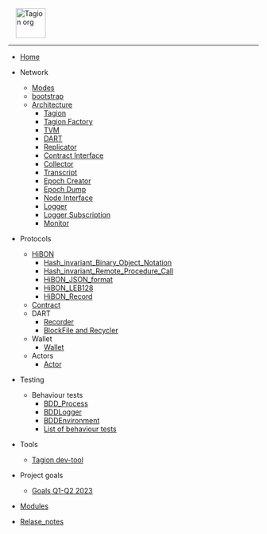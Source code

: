 <a style="margin: 0 0 0 15px" href="https://tagion.org">
	<img alt="Tagion org" src="/figs/logomark.svg" alt="tagion.org" height="60">
</a>

---

- [Home](README.md)

- Network
	- [Modes](architecture/Network_Modes.md)
	- [bootstrap](architecture/Network_bootstrap.md)
	- [Architecture](architecture/Network_Architecture.md)
		- [Tagion](/architecture/Tagion.md)
		- [Tagion Factory](/architecture/TagionFactory.md)
		- [TVM](/architecture/TVM.md "Tagion Virtual Machine")
		- [DART](/architecture/DART.md "Distributed Archive of Random Transactions")
		- [Replicator](/architecture/Replicator.md)
		- [Contract Interface](/architecture/ContractInterface.md)
		- [Collector](/architecture/Collector.md)
		- [Transcript](/architecture/Transcript.md)
		- [Epoch Creator](/architecture/EpochCreator.md)
		- [Epoch Dump](/architecture/EpochDump.md)
		- [Node Interface](/architecture/NodeInterface.md)
		- [Logger](/architecture/Logger.md)
		- [Logger Subscription](/architecture/LoggerSubscription.md)
		- [Monitor](/architecture/Monitor.md)

- Protocols
	- [HiBON](protocols/hibon/README.md)
		- [Hash_invariant_Binary_Object_Notation](protocols/hibon/Hash_invariant_Binary_Object_Notation.md)
		- [Hash_invariant_Remote_Procedure_Call](protocols/hibon/Hash_invariant_Remote_Procedure_Call.md)
		- [HiBON_JSON_format](/protocols/hibon/HiBON_JSON_format.md)
		- [HiBON_LEB128](/protocols/hibon/HiBON_LEB128.md)
		- [HiBON_Record](/protocols/hibon/HiBON_Record.md)
	- [Contract](/protocols/contract/Contract.md)
	- DART
		- [Recorder](/modules/dart/recorder.md)
		- [BlockFile and Recycler](/modules/dart/block_file_recycler.md)
	- Wallet
		- [Wallet](/modules/wallet/wallet.md)
	- Actors
		- [Actor](/modules/actor/actor_requirement.md)

- Testing
	- Behaviour tests
		- [BDD_Process](behaviour/BDD_Process.md)
		- [BDDLogger](behaviour/BDDLogger.md)
		- [BDDEnvironment](behaviour/BDDEnvironment.md)
		- [List of behaviour tests](bdd/BDDS.md)

- Tools
	- [Tagion dev-tool](tools/tagion_dev_tool.md)

- Project goals
	- [Goals Q1-Q2 2023](project/project_goals_2023_Q1_Q2.md)

- [Modules](src/)
- [Relase_notes](Relase_notes.md)

